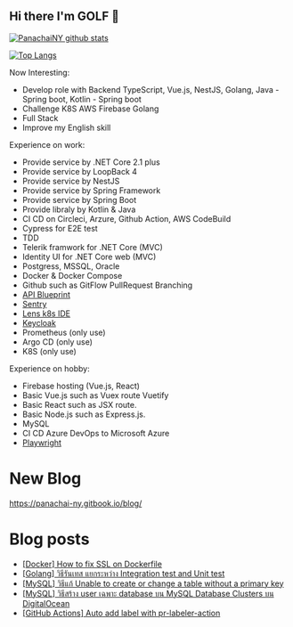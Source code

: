 ## Hi there I'm GOLF 👋

[![PanachaiNY github stats](https://github-readme-stats.vercel.app/api?username=panachainy&show_icons=true&hide=contribs)](https://github.com/panachainy)

[![Top Langs](https://github-readme-stats.vercel.app/api/top-langs/?username=panachainy&layout=compact)](https://github.com/panachainy)

Now Interesting:

- Develop role with Backend TypeScript, Vue.js, NestJS, Golang, Java - Spring boot, Kotlin - Spring boot
- Challenge K8S AWS Firebase Golang
- Full Stack
- Improve my English skill

Experience on work:

- Provide service by .NET Core 2.1 plus
- Provide service by LoopBack 4
- Provide service by NestJS
- Provide service by Spring Framework
- Provide service by Spring Boot
- Provide libraly by Kotlin & Java
- CI CD on Circleci, Arzure, Github Action, AWS CodeBuild
- Cypress for E2E test
- TDD
- Telerik framwork for .NET Core (MVC)
- Identity UI for .NET Core web (MVC)
- Postgress, MSSQL, Oracle
- Docker & Docker Compose
- Github such as GitFlow PullRequest Branching
- [API Blueprint](https://apiblueprint.org)
- [Sentry](https://sentry.io)
- [Lens k8s IDE](https://k8slens.dev)
- [Keycloak](https://www.keycloak.org)
- Prometheus (only use)
- Argo CD (only use)
- K8S (only use)

Experience on hobby:

- Firebase hosting (Vue.js, React)
- Basic Vue.js such as Vuex route Vuetify
- Basic React such as JSX route.
- Basic Node.js such as Express.js.
- MySQL
- CI CD Azure DevOps to Microsoft Azure
- [Playwright](https://playwright.dev)

# New Blog

https://panachai-ny.gitbook.io/blog/

# Blog posts
<!-- BLOG-POST-LIST:START -->
- [[Docker] How to fix SSL on Dockerfile](https://panachai-ny.medium.com/docker-how-to-fix-ssl-on-dockerfile-2cb4bdf22a25?source=rss-a8381aa83da7------2)
- [[Golang] วิธีรันเทส แยกระหว่าง Integration test and Unit test](https://panachai-ny.medium.com/golang-%E0%B8%A7%E0%B8%B4%E0%B8%98%E0%B8%B5%E0%B8%A3%E0%B8%B1%E0%B8%99%E0%B9%80%E0%B8%97%E0%B8%AA-%E0%B9%81%E0%B8%A2%E0%B8%81%E0%B8%A3%E0%B8%B0%E0%B8%AB%E0%B8%A7%E0%B9%88%E0%B8%B2%E0%B8%87-integration-test-and-unit-test-9ef72c0fcbd3?source=rss-a8381aa83da7------2)
- [[MySQL] วิธีแก้ Unable to create or change a table without a primary key](https://panachai-ny.medium.com/mysql-how-to-fix-mysql-unable-to-create-or-change-a-table-without-a-primary-key-3ea747c3e75b?source=rss-a8381aa83da7------2)
- [[MySQL] วิธีสร้าง user เฉพาะ database บน MySQL Database Clusters บน DigitalOcean](https://panachai-ny.medium.com/mysql-how-to-create-user-to-specific-database-on-mysql-database-clusters-digitalocean-2abc595c5a9a?source=rss-a8381aa83da7------2)
- [[GitHub Actions] Auto add label with pr-labeler-action](https://panachai-ny.medium.com/github-actions-auto-add-label-with-pr-labeler-action-ba38e09c3d4c?source=rss-a8381aa83da7------2)
<!-- BLOG-POST-LIST:END -->

<!--
**panachainy/panachainy** is a ✨ _special_ ✨ repository because its `README.md` (this file) appears on your GitHub profile.

Here are some ideas to get you started:

- 🔭 I’m currently working on ...
- 🌱 I’m currently learning ...
- 👯 I’m looking to collaborate on ...
- 🤔 I’m looking for help with ...
- 💬 Ask me about ...
- 📫 How to reach me: ...
- 😄 Pronouns: ...
- ⚡ Fun fact: ...
-->
